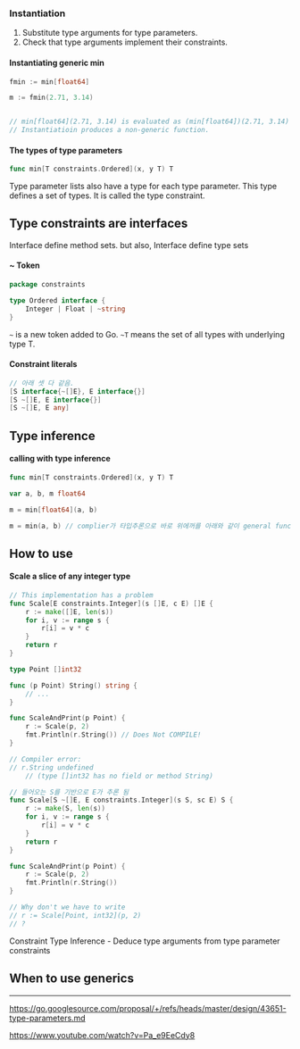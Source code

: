 
### Instantiation
1. Substitute type arguments for type parameters.
2. Check that type arguments implement their constraints.

 #### Instantiating generic min
```go
fmin := min[float64]

m := fmin(2.71, 3.14)


// min[float64](2.71, 3.14) is evaluated as (min[float64])(2.71, 3.14)
// Instantiatioin produces a non-generic function.
```

#### The types of type parameters

```go
func min[T constraints.Ordered](x, y T) T
```

Type parameter lists also have a type for each type parameter.
This type defines a set of types. It is called the type constraint.


## Type constraints are interfaces

Interface define method sets. but also, Interface define type sets
 
#### ~ Token
```go
package constraints

type Ordered interface {
	Integer | Float | ~string
}
```

`~` is a new token added to Go.
`~T` means the set of all types with underlying type T.

#### Constraint literals
```go
// 아래 셋 다 같음.
[S interface{~[]E}, E interface{}]
[S ~[]E, E interface{}]
[S ~[]E, E any]
```

## Type inference

#### calling with type inference
```go
func min[T constraints.Ordered](x, y T) T

var a, b, m float64

m = min[float64](a, b)

m = min(a, b) // complier가 타입추론으로 바로 위에꺼를 아래와 같이 general func 같이 사용되게 해줌. looks like ordinary func.
```


## How to use

#### Scale a slice of any integer type
```go
// This implementation has a problem
func Scale[E constraints.Integer](s []E, c E) []E {
	r := make([]E, len(s))
	for i, v := range s {
		r[i] = v * c
	}
	return r
}

type Point []int32

func (p Point) String() string {
	// ...
}

func ScaleAndPrint(p Point) {
	r := Scale(p, 2)
	fmt.Println(r.String()) // Does Not COMPILE!
}

// Compiler error:
// r.String undefined
	// (type []int32 has no field or method String)

```

```go
// 들어오는 S를 기반으로 E가 추론 됨
func Scale[S ~[]E, E constraints.Integer](s S, sc E) S {
	r := make(S, len(s))
	for i, v := range s {
		r[i] = v * c
	}
	return r
}

func ScaleAndPrint(p Point) {
	r := Scale(p, 2)
	fmt.Println(r.String())
}

// Why don't we have to write 
// r := Scale[Point, int32](p, 2)
// ?
```

Constraint Type Inference - Deduce type arguments from type parameter constraints

## When to use generics



---

https://go.googlesource.com/proposal/+/refs/heads/master/design/43651-type-parameters.md

https://www.youtube.com/watch?v=Pa_e9EeCdy8
